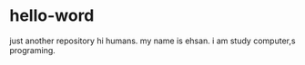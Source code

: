 # hello-word
just another repository
hi humans.
my name is ehsan.
i am study computer,s programing.
